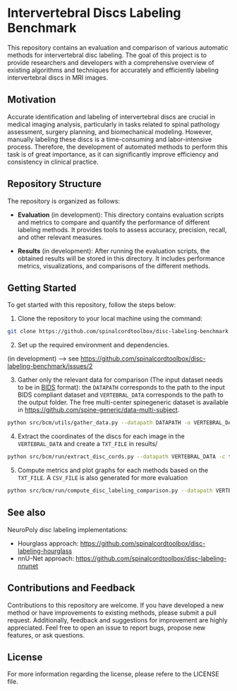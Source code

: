 # Intervertebral Discs Labeling Benchmark

This repository contains an evaluation and comparison of various automatic methods for intervertebral disc labeling. The goal of this project is to provide researchers and developers with a comprehensive overview of existing algorithms and techniques for accurately and efficiently labeling intervertebral discs in MRI images.

## Motivation

Accurate identification and labeling of intervertebral discs are crucial in medical imaging analysis, particularly in tasks related to spinal pathology assessment, surgery planning, and biomechanical modeling. However, manually labeling these discs is a time-consuming and labor-intensive process. Therefore, the development of automated methods to perform this task is of great importance, as it can significantly improve efficiency and consistency in clinical practice.

## Repository Structure

The repository is organized as follows:

- **Evaluation** (in development): This directory contains evaluation scripts and metrics to compare and quantify the performance of different labeling methods. It provides tools to assess accuracy, precision, recall, and other relevant measures.

- **Results** (in development): After running the evaluation scripts, the obtained results will be stored in this directory. It includes performance metrics, visualizations, and comparisons of the different methods.

## Getting Started

To get started with this repository, follow the steps below:

1. Clone the repository to your local machine using the command:
```Bash
git clone https://github.com/spinalcordtoolbox/disc-labeling-benchmark.git
```

2. Set up the required environment and dependencies. 

(in development) --> see https://github.com/spinalcordtoolbox/disc-labeling-benchmark/issues/2

3. Gather only the relevant data for comparison (The input dataset needs to be in [BIDS](https://bids.neuroimaging.io/) format): the `DATAPATH` corresponds to the path to the input BIDS compliant dataset and `VERTEBRAL_DATA` corresponds to the path to the output folder. The free multi-center spinegeneric dataset is available in https://github.com/spine-generic/data-multi-subject.
```Bash
python src/bcm/utils/gather_data.py --datapath DATAPATH -o VERTEBRAL_DATA --suffix-img SUFFIX_IMG --suffix-label SUFFIX_LABEL
```

4. Extract the coordinates of the discs for each image in the `VERTEBRAL_DATA` and create a `TXT_FILE` in results/
```Bash
python src/bcm/run/extract_disc_cords.py --datapath VERTEBRAL_DATA -c t2
```

5. Compute metrics and plot graphs for each methods based on the `TXT_FILE`. A `CSV_FILE` is also generated for more evaluation
```Bash
python src/bcm/run/compute_disc_labeling_comparison.py --datapath VERTEBRAL_DATA -txt results/files/spinegeneric_vert_T1w_hg15_discs_coords.txt -c t2
```

## See also

NeuroPoly disc labeling implementations:
- Hourglass approach: https://github.com/spinalcordtoolbox/disc-labeling-hourglass
- nnU-Net approach: https://github.com/spinalcordtoolbox/disc-labeling-nnunet

## Contributions and Feedback

Contributions to this repository are welcome. If you have developed a new method or have improvements to existing methods, please submit a pull request. Additionally, feedback and suggestions for improvement are highly appreciated. Feel free to open an issue to report bugs, propose new features, or ask questions.

## License

For more information regarding the license, please refere to the LICENSE file.

